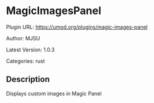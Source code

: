 # MagicImagesPanel

Plugin URL: https://umod.org/plugins/magic-images-panel

Author: MJSU

Latest Version: 1.0.3

Categories: rust

## Description

Displays custom images in Magic Panel
